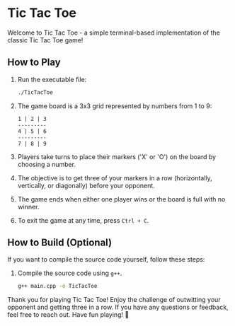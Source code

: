 # Tic Tac Toe

Welcome to Tic Tac Toe - a simple terminal-based implementation of the classic Tic Tac Toe game!

## How to Play

1. Run the executable file:

   ```bash
   ./TicTacToe
   ```

2. The game board is a 3x3 grid represented by numbers from 1 to 9:

   ```
   1 | 2 | 3
   ---------
   4 | 5 | 6
   ---------
   7 | 8 | 9
   ```

3. Players take turns to place their markers ('X' or 'O') on the board by choosing a number.

4. The objective is to get three of your markers in a row (horizontally, vertically, or diagonally) before your opponent.

5. The game ends when either one player wins or the board is full with no winner.

6. To exit the game at any time, press `Ctrl + C`.

## How to Build (Optional)

If you want to compile the source code yourself, follow these steps:

1. Compile the source code using `g++`.
   ```bash
   g++ main.cpp -o TicTacToe
   ```

Thank you for playing Tic Tac Toe! Enjoy the challenge of outwitting your opponent and getting three in a row. If you have any questions or feedback, feel free to reach out. Have fun playing! 🎲

